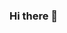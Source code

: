 ### Hi there 👋

<!--
**BrunoGoretti/BrunoGoretti** is a ✨ _special_ ✨ repository because its `README.md` (this file) appears on your GitHub profile.

Here are some ideas to get you started:

 
